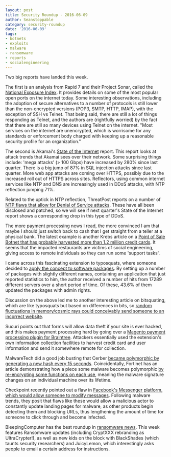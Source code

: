 ```yaml
---
layout: post
title: Security Roundup - 2016-06-09
author: Seanstoppable
category: security-roundup
date: '2016-06-09'
tags:
- botnets
- exploits
- malware
- ransomware
- reports
- socialengineering
---
```


Two big reports have landed this week. 

The first is an analysis from Rapid 7 and their Project Sonar, called the 
[National Exposure Index](http://bit.ly/1UGkQ34). It provides details on some of 
the most popular open ports on the internet today. Some interesting observations, 
including the adoption of secure alternatives to a number of protocols is still 
lower than the non-encrypted versions (POP3, SMTP, HTTP, IMAP), with the 
exception of SSH vs Telnet. That being said, there are still a lot of things 
responding as Telnet, and the authors are (rightfully worried) by the fact that 
there are still so many devices using Telnet on the internet. "Most services on the internet are unencrypted, which is worrisome for any standards or enforcement body charged with keeping up a reasonable security profile for an organization."

The second is Akamai's [State of the Internet](http://akamai.me/25OxNRb) 
report. This report looks at attack trends that Akamai sees over their network. 
Some surprising things include: 'mega attacks' (> 100 Gbps) have increased by 
280% since last quarter. There is a big jump of 87% in SQL injection attacks 
since last quarter. More web app attacks are coming over HTTPS, possibly due to 
the increased roll out of HTTPS across sites. Reflectors, using common internet 
services like NTP and DNS are increasingly used in DDoS attacks, with NTP 
reflection jumping 71%.

Related to the uptick in NTP reflection, ThreatPost reports on a number of [
NTP flaws that allow for Denial of Service attacks](http://bit.ly/22WSeGk). 
These have all been disclosed and patched, so we will see if next quarter's 
State of the Internet report shows a corresponding drop in this type of DDoS.

The more payment processing news I read, the more convinced I am that maybe I 
should just switch back to cash that I get straight from a teller at a physical 
bank. The latest example is another Krebs article on a [Point of Sale Botnet 
that has probably harvested more than 1.2 million credit 
cards](http://bit.ly/1rfCsbJ). 
It seems that the impacted restaurants are victims of social engineering, giving 
access to remote individuals so they can run some 'support tasks'.

I came across this fascinating extension to typosquats, where someone decided to 
[apply the concept to software packages](http://bit.ly/1tfaDl9). 
By setting up a number of packages with slightly different names, containing an 
application that just reported statistics to him, the author received a number 
of hits from 17289 different servers over a short period of time. Of these, 
43.6% of them updated the packages with admin rights.

Discussion on the above led me to another interesting article on bitsquating, 
which are like typosquats but based on differences in bits, so [random 
fluctuations in memory/cosmic rays could conceivably send someone to an 
incorrect website](http://bit.ly/1U9FEjt).

Sucuri points out that forms will allow data theft if your site is ever hacked, 
and this makes payment processing hard by going over a [Magento payment 
processing plugin for Braintree](http://bit.ly/28oK7GC). Attackers essentially 
used the extension's own information collection facilities to harvest credit 
card and user information and send it somewhere remote for collection.

MalwareTech did a good job busting that Cerber [became polymorphic by generating 
a new hash every 15 seconds](http://bit.ly/21bkt2x). Coincidentally, Fortinet 
has an article demonstrating how a piece some malware becomes polymorphic [by 
re-encrypting some functions on each use](http://bit.ly/1UGjRA6), meaning the 
malware signature changes on an individual machine over its lifetime.

Checkpoint recently pointed out a flaw in [Facebook's Messenger platform, which 
would allow someone to modify messages](http://bit.ly/22WU3Dd). 
Following malware trends, they posit that flaws like these would allow a 
malicious actor to constantly update landing pages for malware, as other 
products begin detecting them and blocking URLs, thus lengthening the amount of 
time for someone to click through and become infected.

BleepingComputer has the best roundup in [ransomware 
news](http://bit.ly/1Yh5vJk). 
This week features Ransomware updates (including CryptXXX rebranding as 
UltraCrypter!), as well as new kids on the block with BlackShades (which taunts 
security researchers) and JuicyLemon, which interestingly asks people to email a 
certain address for instructions.

